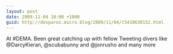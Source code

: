 ```yaml
---
layout: post
date: 2009-11-04 10:00 +1000
guid: http://desparoz.micro.blog/2009/11/04/t5410630152.html
---
```

At #DEMA. Been great catching up with fellow Tweeting divers like @DarcyKieran, @scubabunny and @jonrusho and many more
